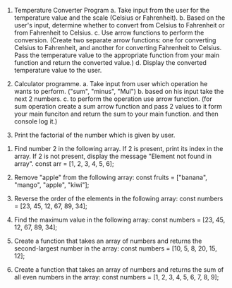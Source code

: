 1. Temperature Converter Program
a. Take input from the user for the temperature value and the scale (Celsius or Fahrenheit).
b. Based on the user's input, determine whether to convert from Celsius to Fahrenheit or from Fahrenheit to Celsius.
c. Use arrow functions to perform the conversion. (Create two separate arrow functions: one for converting Celsius to Fahrenheit, and another for converting Fahrenheit to Celsius. Pass the temperature value to the appropriate function from your main function and return the converted value.)
d. Display the converted temperature value to the user.

2. Calculator programme.
 a. Take input from user which operation he wants to perform. ("sum", "minus", "Mul")
 b. based on his input take the next 2 numbers.
 c. to perform the operation use arrow function. (for sum operation create a sum arrow function and pass 2 values to it form your main funciton and return the sum to your main function. and then console log it.)


3. Print the factorial of the number which is given by user.

 <!-- Task Array -->

1. Find number 2 in the following array. If 2 is present, print its index in the array. If 2 is not present, display the message "Element not found in array".
const arr = [1, 2, 3, 4, 5, 6];


2. Remove "apple" from the following array:
const fruits = ["banana", "mango", "apple", "kiwi"];


3. Reverse the order of the elements in the following array:
const numbers = [23, 45, 12, 67, 89, 34];


4. Find the maximum value in the following array:
const numbers = [23, 45, 12, 67, 89, 34];

5. Create a function that takes an array of numbers and returns the second-largest number in the array:
const numbers = [10, 5, 8, 20, 15, 12];


6. Create a function that takes an array of numbers and returns the sum of all even numbers in the array:
const numbers = [1, 2, 3, 4, 5, 6, 7, 8, 9];



